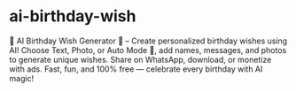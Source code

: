 # ai-birthday-wish
🎉 AI Birthday Wish Generator 🎂 – Create personalized birthday wishes using AI! Choose Text, Photo, or Auto Mode 🎨, add names, messages, and photos to generate unique wishes. Share on WhatsApp, download, or monetize with ads. Fast, fun, and 100% free — celebrate every birthday with AI magic!
